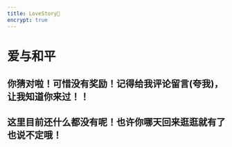 ```yaml
---
title: LoveStory🍒
encrypt: true
---
```


# 爱与和平

## 你猜对啦！可惜没有奖励！记得给我评论留言(夸我)，让我知道你来过！！

## 这里目前还什么都没有呢！也许你哪天回来逛逛就有了也说不定哦！
